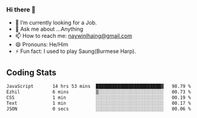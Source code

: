 ### Hi there 👋

- 🔭 I’m currently looking for a Job.
- 💬 Ask me about ...Anything
- 📫 How to reach me: naywinlhaing@gmail.com
- 😄 Pronouns: He/Him
- ⚡ Fun fact: I used to play Saung(Burmese Harp).


## Coding Stats
<!--START_SECTION:waka-->

```txt
JavaScript       14 hrs 53 mins  ████████████████████████▓   98.79 %
Ezhil            6 mins          ▒░░░░░░░░░░░░░░░░░░░░░░░░   00.73 %
CSS              1 min           ░░░░░░░░░░░░░░░░░░░░░░░░░   00.19 %
Text             1 min           ░░░░░░░░░░░░░░░░░░░░░░░░░   00.17 %
JSON             0 secs          ░░░░░░░░░░░░░░░░░░░░░░░░░   00.06 %
```

<!--END_SECTION:waka-->
